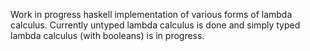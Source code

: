 Work in progress haskell implementation of various forms of lambda calculus. Currently untyped lambda calculus is done and simply typed lambda calculus (with booleans) is in progress.
